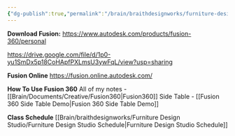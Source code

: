 ```yaml
---
{"dg-publish":true,"permalink":"/brain/braithdesignworks/furniture-design-studio/idsgn-107-furniture-design-studio/"}
---
```


**Download Fusion:**
https://www.autodesk.com/products/fusion-360/personal

https://drive.google.com/file/d/1p0-yu1SmDx5p18CoHApfPXLmsU3ywFqL/view?usp=sharing

**Fusion Online**
https://fusion.online.autodesk.com/

**How To Use Fusion 360**
All of my notes - [[Brain/Documents/Creative/Fusion360\|Fusion360]]
Side Table - [[Fusion 360 Side Table Demo\|Fusion 360 Side Table Demo]]


**Class Schedule**
[[Brain/braithdesignworks/Furniture Design Studio/Furniture Design Studio Schedule\|Furniture Design Studio Schedule]]
